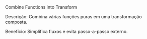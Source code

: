 Combine Functions into Transform

Descrição: Combina várias funções puras em uma transformação composta.

Benefício: Simplifica fluxos e evita passo-a-passo externo.
